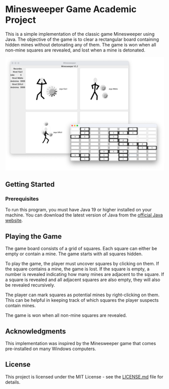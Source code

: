 # Minesweeper Game Academic Project

This is a simple implementation of the classic game Minesweeper using Java. The objective of the game is to clear a rectangular board containing hidden mines without detonating any of them. The game is won when all non-mine squares are revealed, and lost when a mine is detonated. 

![Screenshot](https://github.com/JoaoFranco03/Minesweeper/blob/master/assets/PrintScreen.png)

## Getting Started

### Prerequisites

To run this program, you must have Java 19 or higher installed on your machine. You can download the latest version of Java from the [official Java website](https://www.java.com/en/download/).

## Playing the Game

The game board consists of a grid of squares. Each square can either be empty or contain a mine. The game starts with all squares hidden. 

To play the game, the player must uncover squares by clicking on them. If the square contains a mine, the game is lost. If the square is empty, a number is revealed indicating how many mines are adjacent to the square. If a square is revealed and all adjacent squares are also empty, they will also be revealed recursively. 

The player can mark squares as potential mines by right-clicking on them. This can be helpful in keeping track of which squares the player suspects contain mines. 

The game is won when all non-mine squares are revealed. 

## Acknowledgments

This implementation was inspired by the Minesweeper game that comes pre-installed on many Windows computers. 

## License

This project is licensed under the MIT License - see the [LICENSE.md](https://github.com/PMVPYW/MineFinder/blob/master/license) file for details.
